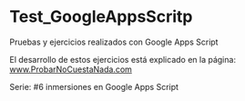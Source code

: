 # Test_GoogleAppsScritp
Pruebas y ejercicios realizados con Google Apps Script

El desarrollo de estos ejercicios está explicado en la página: www.ProbarNoCuestaNada.com

Serie: #6 inmersiones en Google Apps Script
